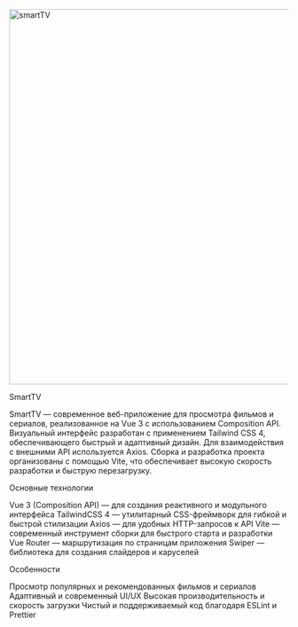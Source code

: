<img width="1342" height="677" alt="smartTV" src="https://github.com/user-attachments/assets/af54813b-3388-4adc-b7cc-e132f266a489" />

SmartTV

SmartTV — современное веб-приложение для просмотра фильмов и сериалов, реализованное на Vue 3 с использованием Composition API. Визуальный интерфейс разработан с применением Tailwind CSS 4, обеспечивающего быстрый и адаптивный дизайн. Для взаимодействия с внешними API используется Axios. Сборка и разработка проекта организованы с помощью Vite, что обеспечивает высокую скорость разработки и быструю перезагрузку.

Основные технологии

Vue 3 (Composition API) — для создания реактивного и модульного интерфейса
TailwindCSS 4 — утилитарный CSS-фреймворк для гибкой и быстрой стилизации
Axios — для удобных HTTP-запросов к API
Vite — современный инструмент сборки для быстрого старта и разработки
Vue Router — маршрутизация по страницам приложения
Swiper — библиотека для создания слайдеров и каруселей

Особенности

Просмотр популярных и рекомендованных фильмов и сериалов
Адаптивный и современный UI/UX
Высокая производительность и скорость загрузки
Чистый и поддерживаемый код благодаря ESLint и Prettier
